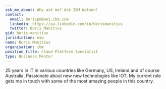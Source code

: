 ```yaml
---
ask_me_about: Why ask me? Ask IBM Watson!
contact:
  email: Borispm@au1.ibm.com
  linkedin: https://au.linkedin.com/in/borismanitius
  twitter: Boris_Manitius
gid: boris-manitius
jurisdiction: nsw
name: Boris Manitius
organisation: ibm
position_title: Cloud Platform Specialist
type: Business Mentor
---
```


25 years in IT in various countries like Germany, US, Ireland and of course Australia. Passionate about new new technologies like IOT. My current role gets me in touch with some of the most amazing people in this country.